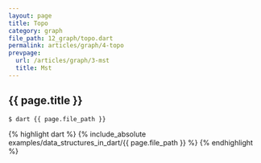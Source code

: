 ```yaml
---
layout: page
title: Topo
category: graph
file_path: 12_graph/topo.dart
permalink: articles/graph/4-topo
prevpage:
  url: /articles/graph/3-mst
  title: Mst
---
```


## {{ page.title }}

```terminal
$ dart {{ page.file_path }}
```      


{% highlight dart %}
{% include_absolute examples/data_structures_in_dart/{{ page.file_path }} %}
{% endhighlight %}      
